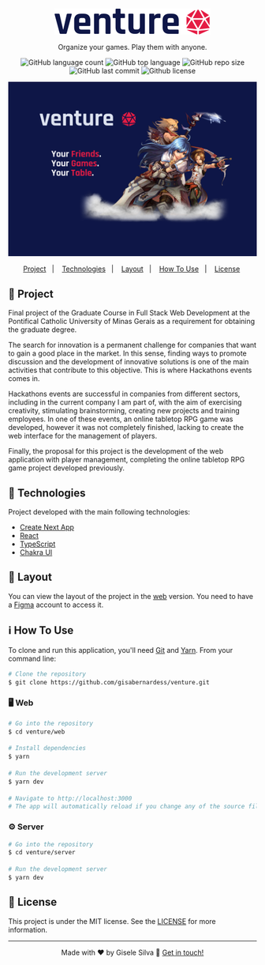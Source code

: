 <p align="center"><img alt="Venture" src="https://github.com/gisabernardess/venture/blob/main/web/public/images/logo-black.svg"></p>
<p align="center">Organize your games. Play them with anyone.</p>

<p align="center">
  <img alt="GitHub language count" src="https://img.shields.io/github/languages/count/gisabernardess/venture">
  <img alt="GitHub top language" src="https://img.shields.io/github/languages/top/gisabernardess/venture">
  <img alt="GitHub repo size" src="https://img.shields.io/github/repo-size/gisabernardess/venture">
  <img alt="GitHub last commit" src="https://img.shields.io/github/last-commit/gisabernardess/venture">
  <img alt="Github license" src="https://img.shields.io/github/license/gisabernardess/venture">
</p>

<p align="center"><img alt="Venture" src="https://github.com/gisabernardess/venture/blob/main/.github/cover.png"></p>

<p align="center">
  <a href="#-project">Project</a>&nbsp;&nbsp;&nbsp;|&nbsp;&nbsp;&nbsp;
  <a href="#-technologies">Technologies</a>&nbsp;&nbsp;&nbsp;|&nbsp;&nbsp;&nbsp;
  <a href="#-layout">Layout</a>&nbsp;&nbsp;&nbsp;|&nbsp;&nbsp;&nbsp;
  <a href="#-how-to-use">How To Use</a>&nbsp;&nbsp;&nbsp;|&nbsp;&nbsp;&nbsp;
  <a href="#-license">License</a>&nbsp;
</p>

## 💬 Project

Final project of the Graduate Course in Full Stack Web Development at the Pontifical Catholic University of Minas Gerais as a requirement for obtaining the graduate degree.

The search for innovation is a permanent challenge for companies that want to gain a good place in the market. In this sense, finding ways to promote discussion and the development of innovative solutions is one of the main activities that contribute to this objective. This is where Hackathons events comes in.

Hackathons events are successful in companies from different sectors, including in the current company I am part of, with the aim of exercising creativity, stimulating brainstorming, creating new projects and training employees. In one of these events, an online tabletop RPG game was developed, however it was not completely finished, lacking to create the web interface for the management of players.

Finally, the proposal for this project is the development of the web application with player management, completing the online tabletop RPG game project developed previously.

## 🚀 Technologies

Project developed with the main following technologies:

- [Create Next App](https://nextjs.org/docs/api-reference/create-next-app)
- [React](https://reactjs.org)
- [TypeScript](https://www.typescriptlang.org/)
- [Chakra UI](https://chakra-ui.com/)

## 🔖 Layout

You can view the layout of the project in the <a href="https://www.figma.com/file/n0HOpITD6ktjuBjSr5R8Eb/Venture?node-id=0%3A1" rel="nofollow">web</a> version. You need to have a <a href="https://www.figma.com/" rel="nofollow">Figma</a> account to access it.

## ℹ️ How To Use

To clone and run this application, you'll need [Git](https://git-scm.com) and [Yarn](https://legacy.yarnpkg.com). From your command line:

```bash
# Clone the repository
$ git clone https://github.com/gisabernardess/venture.git
```

### 🖥️ Web

```bash
# Go into the repository
$ cd venture/web

# Install dependencies
$ yarn

# Run the development server
$ yarn dev

# Navigate to http://localhost:3000
# The app will automatically reload if you change any of the source files.
```

### ⚙️ Server

```bash
# Go into the repository
$ cd venture/server

# Run the development server
$ yarn dev
```

## 📝 License

This project is under the MIT license. See the <a href="https://github.com/gisabernardess/venture/blob/main/LICENSE" rel="nofollow">LICENSE</a> for more information.

---

<p align="center">Made with ♥ by Gisele Silva 👋 <a href="https://www.linkedin.com/in/gisabernardess/" rel="nofollow">Get in touch!</a></p>
